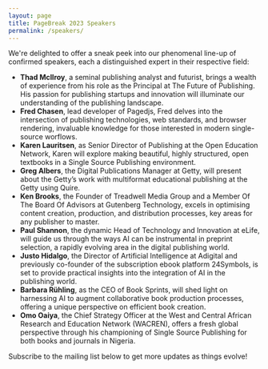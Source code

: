 ```yaml
---
layout: page
title: PageBreak 2023 Speakers
permalink: /speakers/
---
```


We're delighted to offer a sneak peek into our phenomenal line-up of confirmed speakers, each a distinguished expert in their respective field:

* **Thad McIlroy**, a seminal publishing analyst and futurist, brings a wealth of experience from his role as the Principal at The Future of Publishing. His passion for publishing startups and innovation will illuminate our understanding of the publishing landscape.
* **Fred Chasen**, lead developer of Pagedjs, Fred delves into the intersection of publishing technologies, web standards, and browser rendering, invaluable knowledge for those interested in modern single-source worflows.
* **Karen Lauritsen**, as Senior Director of Publishing at the Open Education Network, Karen will explore making beautiful, highly structured, open textbooks in a Single Source Publishing environment.
* **Greg Albers**, the Digital Publications Manager at Getty, will present about the Getty’s work with multiformat educational publishing at the Getty using Quire.
* **Ken Brooks**, the Founder of Treadwell Media Group and a Member Of The Board Of Advisors at Gutenberg Technology, excels in optimising content creation, production, and distribution processes, key areas for any publisher to master.
* **Paul Shannon**, the dynamic Head of Technology and Innovation at eLife, will guide us through the ways AI can be instrumental in preprint selection, a rapidly evolving area in the digital publishing world.
* **Justo Hidalgo**, the Director of Artificial Intelligence at Adigital and previously co-founder of the subscription ebook platform 24Symbols, is set to provide practical insights into the integration of AI in the publishing world.
* **Barbara Rühling**, as the CEO of Book Sprints, will shed light on harnessing AI to augment collaborative book production processes, offering a unique perspective on efficient book creation.
* **Omo Oaiya**, the Chief Strategy Officer at the West and Central African Research and Education Network (WACREN), offers a fresh global perspective through his championing of Single Source Publishing for both books and journals in Nigeria.

Subscribe to the mailing list below to get more updates as things evolve!
